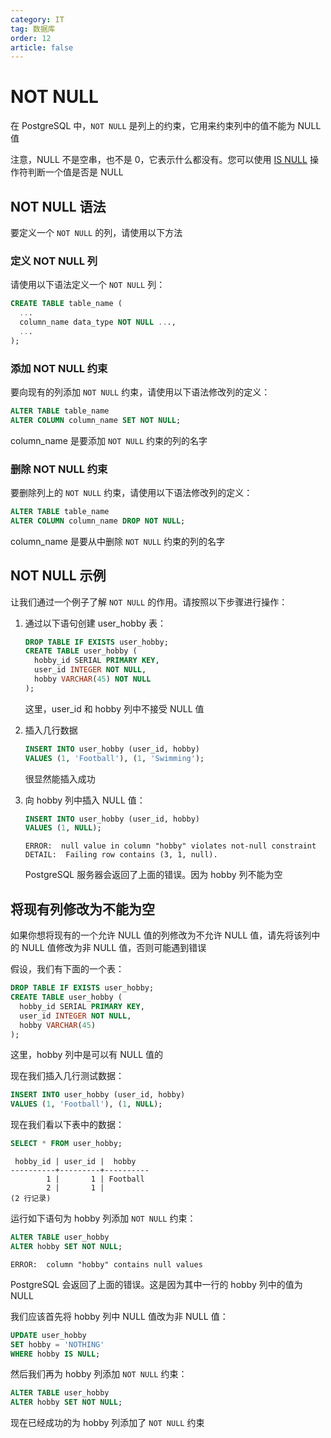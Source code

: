 ```yaml
---
category: IT
tag: 数据库
order: 12
article: false
---
```


# NOT NULL

在 PostgreSQL 中，`NOT NULL` 是列上的约束，它用来约束列中的值不能为 NULL 值

注意，NULL 不是空串，也不是 0，它表示什么都没有。您可以使用 [IS NULL](../basic/isnull.md) 操作符判断一个值是否是 NULL

## NOT NULL 语法

要定义一个 `NOT NULL` 的列，请使用以下方法

### 定义 NOT NULL 列

请使用以下语法定义一个 `NOT NULL` 列：

```sql
CREATE TABLE table_name (
  ...
  column_name data_type NOT NULL ...,
  ...
);
```

### 添加 NOT NULL 约束

要向现有的列添加 `NOT NULL` 约束，请使用以下语法修改列的定义：

```sql
ALTER TABLE table_name
ALTER COLUMN column_name SET NOT NULL;
```

column_name 是要添加 `NOT NULL` 约束的列的名字

### 删除 NOT NULL 约束

要删除列上的 `NOT NULL` 约束，请使用以下语法修改列的定义：

```sql
ALTER TABLE table_name
ALTER COLUMN column_name DROP NOT NULL;
```

column_name 是要从中删除 `NOT NULL` 约束的列的名字

## NOT NULL 示例

让我们通过一个例子了解 `NOT NULL` 的作用。请按照以下步骤进行操作：

1. 通过以下语句创建 user_hobby 表：

    ```sql
    DROP TABLE IF EXISTS user_hobby;
    CREATE TABLE user_hobby (
      hobby_id SERIAL PRIMARY KEY,
      user_id INTEGER NOT NULL,
      hobby VARCHAR(45) NOT NULL
    );
    ```
    
    这里，user_id 和 hobby 列中不接受 NULL 值

2. 插入几行数据

    ```sql
    INSERT INTO user_hobby (user_id, hobby)
    VALUES (1, 'Football'), (1, 'Swimming');
    ```
    
    很显然能插入成功

3. 向 hobby 列中插入 NULL 值：

    ```sql
    INSERT INTO user_hobby (user_id, hobby)
    VALUES (1, NULL);
    ```
    
    ```text
    ERROR:  null value in column "hobby" violates not-null constraint
    DETAIL:  Failing row contains (3, 1, null).
    ```
    
    PostgreSQL 服务器会返回了上面的错误。因为 hobby 列不能为空

## 将现有列修改为不能为空

如果你想将现有的一个允许 NULL 值的列修改为不允许 NULL 值，请先将该列中的 NULL 值修改为非 NULL 值，否则可能遇到错误

假设，我们有下面的一个表：

```sql
DROP TABLE IF EXISTS user_hobby;
CREATE TABLE user_hobby (
  hobby_id SERIAL PRIMARY KEY,
  user_id INTEGER NOT NULL,
  hobby VARCHAR(45)
);
```

这里，hobby 列中是可以有 NULL 值的

现在我们插入几行测试数据：

```sql
INSERT INTO user_hobby (user_id, hobby)
VALUES (1, 'Football'), (1, NULL);
```

现在我们看以下表中的数据：

```sql
SELECT * FROM user_hobby;
```

```text
 hobby_id | user_id |  hobby
----------+---------+----------
        1 |       1 | Football
        2 |       1 |
(2 行记录)
```

运行如下语句为 hobby 列添加 `NOT NULL` 约束：

```sql
ALTER TABLE user_hobby
ALTER hobby SET NOT NULL;
```

```text
ERROR:  column "hobby" contains null values
```

PostgreSQL 会返回了上面的错误。这是因为其中一行的 hobby 列中的值为 NULL

我们应该首先将 hobby 列中 NULL 值改为非 NULL 值：

```sql
UPDATE user_hobby
SET hobby = 'NOTHING'
WHERE hobby IS NULL;
```

然后我们再为 hobby 列添加 `NOT NULL` 约束：

```sql
ALTER TABLE user_hobby
ALTER hobby SET NOT NULL;
```

现在已经成功的为 hobby 列添加了 `NOT NULL` 约束